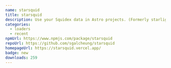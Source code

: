```yaml
---
name: starsquid
title: starsquid
description: Use your Squidex data in Astro projects. (Formerly starlight-squidex)
categories:
  - loaders
  - recent
npmUrl: https://www.npmjs.com/package/starsquid
repoUrl: https://github.com/sgalcheung/starsquid
homepageUrl: https://starsquid.vercel.app/
badge: new
downloads: 259
---
```

